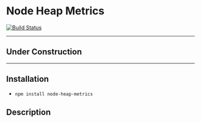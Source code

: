 Node Heap Metrics
============================================================

[![Build Status](https://travis-ci.org/rjhowell44/node-heap-metrics.svg?branch=master)](https://travis-ci.org/rjhowell44/node-heap-metrics)

---
## Under Construction

---

Installation
------------

- `npm install node-heap-metrics`

Description
-----------
